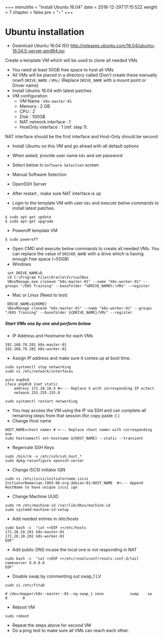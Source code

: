 +++
menutitle = "Install Ubuntu 16.04"
date = 2018-12-29T17:15:52Z
weight = 7
chapter = false
pre = "<b>- </b>"
+++

# Ubuntu installation

* Download Ubuntu 16.04 ISO
http://releases.ubuntu.com/16.04/ubuntu-16.04.5-server-amd64.iso

Create a template VM which will be used to clone all needed VMs

- You need at least 50GB free space to host all VMs
- All VMs will be placed in a directory called (Don't create these manually now!)
 `DRIVE_NAME:/VMs/` (Replace `DRIVE_NAME` with a mount point or Driver name)
- Install Ubuntu 16.04 with latest patches
- VM configuration  
    - VM Name : `k8s-master-01`
    - Memory  : 2 GB
    - CPU     : 2
    - Disk    : 100GB
    - NAT network interface : 1
    - HostOnly interface    : 1 (ref. step 1).

NAT interface should be the first interface and Host-Only should be second

- Install Ubuntu on this VM and go ahead with all default options
 - When asked, provide user name `k8s` and set password
 - Select below in `Software Selection` screen
  - Manual Software Selection
  - OpenSSH Server

- After restart , make sure NAT interface is up
- Login to the template VM with user `k8s` and execute below commands to install latest patches.
```
$ sudo apt-get update
$ sudo apt-get upgrade
```
- Poweroff template VM
```
$ sudo poweroff
```
- Open CMD and execute below commands to create all needed VMs.
  You can replace the value of `DRIVER_NAME` with a drive which is having enough free space (~50GB)
- Windows
```
 set DRIVE_NAME=D
 cd C:\Program Files\Oracle\VirtualBox
 VBoxManage.exe clonevm "k8s-master-01" --name "k8s-worker-01" --groups "/K8S Training" --basefolder "%DRIVE_NAME%:\VMs" --register
```

- Mac or Linux (Need to test)
```
 DRIVE_NAME=${HOME}
 VBoxManage clonevm "k8s-master-01" --name "k8s-worker-01" --groups "/K8S Training" --basefolder ${DRIVE_NAME}/VMs" --register
```

##### Start VMs one by one and perform below

- IP Address and Hostname for each VMs
```
192.168.78.201 k8s-master-01
192.168.78.202 k8s-worker-01
```

- Assign IP address and make sure it comes up at boot time.
```
sudo systemctl stop networking
sudo vi /etc/network/interfaces
```
```
auto enp0s8
iface enp0s8 inet static
    address 172.28.10.X #<--- Replace X with corresponding IP octect
    netmask 255.255.255.0
```
```
sudo systemctl restart networking
```

- You may access the VM using the IP via SSH and can complete all remaining steps from that session (for copy paste :) )
- Change Host name
```
HOST_NAME=<host name> # <--- Replace <host name> with corresponding one
sudo hostnamectl set-hostname ${HOST_NAME} --static --transient
```
- Regenrate SSH Keys
```
sudo /bin/rm -v /etc/ssh/ssh_host_*
sudo dpkg-reconfigure openssh-server
```
- Change iSCSI initiator IQN
```
sudo vi /etc/iscsi/initiatorname.iscsi
InitiatorName=iqn.1993-08.org.debian:01:HOST_NAME  #<--- Append HostName to have unique iscsi iqn
```  
- Change Machine UUID
```
sudo rm /etc/machine-id /var/lib/dbus/machine-id
sudo systemd-machine-id-setup
```
- Add needed entries in /etc/hosts
```
sudo bash -c  "cat <<EOF >>/etc/hosts
172.28.10.201 k8s-master-01
172.28.10.202 k8s-worker-01
EOF"
```

- Add public DNS incase the local one is not responding in NAT
```
sudo bash -c  "cat <<EOF >>/etc/resolvconf/resolv.conf.d/tail
nameserver 8.8.8.8
EOF"
```

- Disable swap by commenting out swap_1 LV
```
sudo vi /etc/fstab
```
```
# /dev/mapper/k8s--master--01--vg-swap_1 none            swap    sw              0       0
```

- Reboot VM
```
sudo reboot
```

- Repeat the steps above for second VM
- Do a ping test to make sure all VMs can reach each other.
